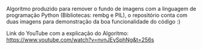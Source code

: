 Algoritmo produzido para remover o fundo de imagens com a linguagem de programação Python (Bibliotecas: rembg e PIL), o repositório conta com duas imagens para demonstração da boa funcionalidade do código :)

Link do YouTube com a explicação do Algoritmo: https://www.youtube.com/watch?v=nvnJEySphNg&t=256s

